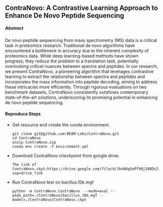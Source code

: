 ## ContraNovo: A Contrastive Learning Approach to Enhance De Novo Peptide Sequencing

##### Abstract

De novo peptide sequencing from mass spectrometry (MS) data is a critical task in proteomics research. Traditional de novo algorithms have encountered a bottleneck in accuracy due to the inherent complexity of proteomics data. While deep learning-based methods have shown progress, they reduce the problem to a translation task, potentially overlooking critical nuances between spectra and peptides. In our research, we present ContraNovo, a pioneering algorithm that leverages contrastive learning to extract the relationship between spectra and peptides and incorporates the mass information into peptide decoding, aiming to address these intricacies more efficiently. Through rigorous evaluations on two benchmark datasets, ContraNovo consistently outshines contemporary state-of-the-art solutions, underscoring its promising potential in enhancing de novo peptide sequencing.



#### Reproduce Steps

- Get resource and create the conda environment.

  ```
  git clone git@github.com:BEAM-Labs/ContraNovo.git
  cd ContraNovo
  unzip ContraNovo.zip
  conda env create -f environment.yml
  ```

- Download ContraNovo checkpoint from google drive.

  ```
  The link of ContraNovo.ckpt:https://drive.google.com/file/d/1knNUqSwPf98j388Ds2E6bG8tAXx8voWR/view?usp=drive_link
  ```

- Run ContraNovo test on bacillus.10k.mgf

  ```
  python -m ContraNovo.ContraNovo  --mode=eval --peak_path=./ContraNovo/bacillus.10k.mgf --model=./ContraNovo/ContraNovo.ckpt
  ```

  
